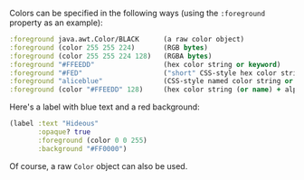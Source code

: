 Colors can be specified in the following ways (using the `:foreground` property as an example):

```clojure
:foreground java.awt.Color/BLACK      (a raw color object)
:foreground (color 255 255 224)       (RGB bytes)
:foreground (color 255 255 224 128)   (RGBA bytes)
:foreground "#FFEEDD"                 (hex color string or keyword)
:foreground "#FED"                    ("short" CSS-style hex color string or keyword)
:foreground "aliceblue"               (CSS-style named color string or keyword)
:foreground (color "#FFEEDD" 128)     (hex color string (or name) + alpha)
```

Here's a label with blue text and a red background:

```clojure
(label :text "Hideous"
       :opaque? true
       :foreground (color 0 0 255)
       :background "#FF0000")
```
Of course, a raw `Color` object can also be used.